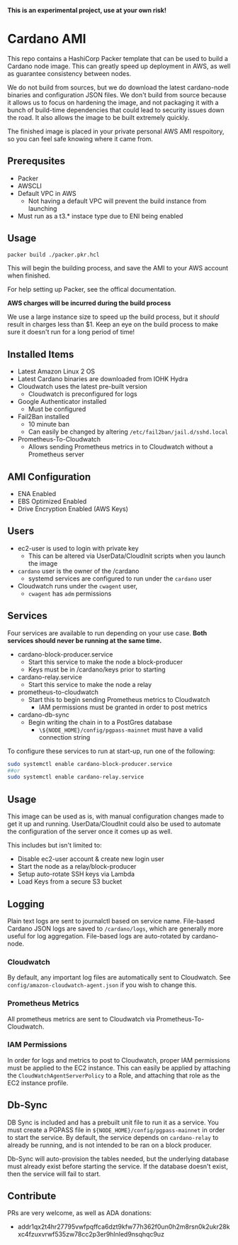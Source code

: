 **This is an experimental project, use at your own risk!**

# Cardano AMI
This repo contains a HashiCorp Packer template that can be used to build a Cardano node image. This can greatly speed up deployment in AWS, as well as
guarantee consistency between nodes.

We do not build from sources, but we do download the latest cardano-node binaries and configuration JSON files. We don't build from source
because it allows us to focus on hardening the image, and not packaging it with a bunch of build-time dependencies that could lead to security issues
down the road. It also allows the image to be built extremely quickly.

The finished image is placed in your private personal AWS AMI respoitory, so you can feel safe knowing where it came from.

## Prerequsites
- Packer
- AWSCLI
- Default VPC in AWS
  - Not having a default VPC will prevent the build instance from launching
- Must run as a t3.* instace type due to ENI being enabled

## Usage
```sh
packer build ./packer.pkr.hcl
```
This will begin the building process, and save the AMI to your AWS account when finished.

For help setting up Packer, see the offical documentation.

**AWS charges will be incurred during the build process**

We use a large instance size to speed up the build process, but it *should* result in charges less than $1. Keep an eye on the build process to make sure it doesn't run for a long period of time!

## Installed Items
- Latest Amazon Linux 2 OS
- Latest Cardano binaries are downloaded from IOHK Hydra
- Cloudwatch uses the latest pre-built version
  - Cloudwatch is preconfigured for logs
- Google Authenticator installed
  - Must be configured
- Fail2Ban installed
  - 10 minute ban
  - Can easily be changed by altering `/etc/fail2ban/jail.d/sshd.local`
- Prometheus-To-Cloudwatch
  - Allows sending Prometheus metrics in to Cloudwatch without a Prometheus server

## AMI Configuration
- ENA Enabled
- EBS Optimized Enabled
- Drive Encryption Enabled (AWS Keys)

## Users
- ec2-user is used to login with private key
  - This can be altered via UserData/CloudInit scripts when you launch the image
- `cardano` user is the owner of the /cardano
  - systemd services are configured to run under the `cardano` user
- Cloudwatch runs under the `cwagent` user, 
  - `cwagent` has `adm` permissions

## Services
Four services are available to run depending on your use case. **Both services should never be running at the same time.**

- cardano-block-producer.service
  - Start this service to make the node a block-producer
  - Keys must be in /cardano/keys prior to starting
- cardano-relay.service
  - Start this service to make the node a relay
- prometheus-to-cloudwatch
  - Start this to begin sending Prometheus metrics to Cloudwatch
    - IAM permissions must be granted in order to post metrics
- cardano-db-sync
  - Begin writing the chain in to a PostGres database
    - `\${NODE_HOME}/config/pgpass-mainnet` must have a valid connection string

To configure these services to run at start-up, run one of the following:
```sh
sudo systemctl enable cardano-block-producer.service
##or
sudo systemctl enable cardano-relay.service
```

## Usage
This image can be used as is, with manual configuration changes made to get it up and running. UserData/CloudInit could also be used to automate
the configuration of the server once it comes up as well. 

This includes but isn't limited to:
 - Disable ec2-user account & create new login user
 - Start the node as a relay/block-producer
 - Setup auto-rotate SSH keys via Lambda
 - Load Keys from a secure S3 bucket


## Logging
Plain text logs are sent to journalctl based on service name. File-based Cardano JSON logs are saved to `/cardano/logs`, which are generally more useful for log
aggregation. File-based logs are auto-rotated by cardano-node.

### Cloudwatch
By default, any important log files are automatically sent to Cloudwatch. See `config/amazon-cloudwatch-agent.json` if you wish to change this.

### Prometheus Metrics
All prometheus metrics are sent to Cloudwatch via Prometheus-To-Cloudwatch. 

### IAM Permissions
In order for logs and metrics to post to Cloudwatch, proper IAM permissions must be applied to the EC2 instance. This can easily be applied by attaching the `CloudWatchAgentServerPolicy` to a Role, and attaching that role as the EC2 instance profile.

## Db-Sync
DB Sync is included and has a prebuilt unit file to run it as a service. You must create a PGPASS file in `${NODE_HOME}/config/pgpass-mainnet` in order
to start the service. By default, the service depends on `cardano-relay` to already be running, and is not intended to be ran on a block producer. 

Db-Sync will auto-provision the tables needed, but the underlying database must already exist before starting the service. If the database doesn't exist,
then the service will fail to start.

## Contribute
PRs are very welcome, as well as ADA donations:
- addr1qx2t4hr27795vwfpqffca6dzt9kfw77h362f0un0h2m8rsn0k2ukr28kxc4fzuxvrwf535zw78cc2p3er9hlnled9nsqhqc9uz
